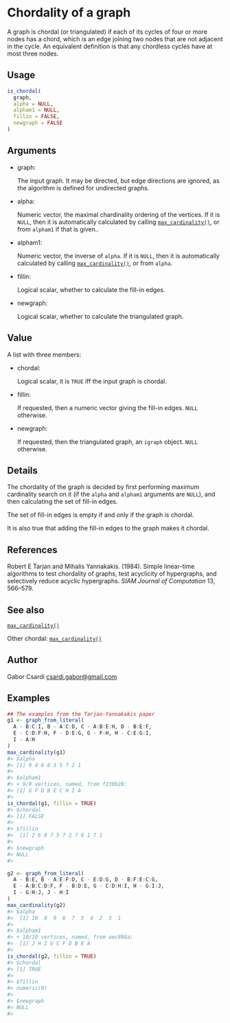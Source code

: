# Chordality of a graph

A graph is chordal (or triangulated) if each of its cycles of four or
more nodes has a chord, which is an edge joining two nodes that are not
adjacent in the cycle. An equivalent definition is that any chordless
cycles have at most three nodes.

## Usage

``` r
is_chordal(
  graph,
  alpha = NULL,
  alpham1 = NULL,
  fillin = FALSE,
  newgraph = FALSE
)
```

## Arguments

- graph:

  The input graph. It may be directed, but edge directions are ignored,
  as the algorithm is defined for undirected graphs.

- alpha:

  Numeric vector, the maximal chardinality ordering of the vertices. If
  it is `NULL`, then it is automatically calculated by calling
  [`max_cardinality()`](https://r.igraph.org/reference/max_cardinality.md),
  or from `alpham1` if that is given..

- alpham1:

  Numeric vector, the inverse of `alpha`. If it is `NULL`, then it is
  automatically calculated by calling
  [`max_cardinality()`](https://r.igraph.org/reference/max_cardinality.md),
  or from `alpha`.

- fillin:

  Logical scalar, whether to calculate the fill-in edges.

- newgraph:

  Logical scalar, whether to calculate the triangulated graph.

## Value

A list with three members:

- chordal:

  Logical scalar, it is `TRUE` iff the input graph is chordal.

- fillin:

  If requested, then a numeric vector giving the fill-in edges. `NULL`
  otherwise.

- newgraph:

  If requested, then the triangulated graph, an `igraph` object. `NULL`
  otherwise.

## Details

The chordality of the graph is decided by first performing maximum
cardinality search on it (if the `alpha` and `alpham1` arguments are
`NULL`), and then calculating the set of fill-in edges.

The set of fill-in edges is empty if and only if the graph is chordal.

It is also true that adding the fill-in edges to the graph makes it
chordal.

## References

Robert E Tarjan and Mihalis Yannakakis. (1984). Simple linear-time
algorithms to test chordality of graphs, test acyclicity of hypergraphs,
and selectively reduce acyclic hypergraphs. *SIAM Journal of
Computation* 13, 566–579.

## See also

[`max_cardinality()`](https://r.igraph.org/reference/max_cardinality.md)

Other chordal:
[`max_cardinality()`](https://r.igraph.org/reference/max_cardinality.md)

## Author

Gabor Csardi <csardi.gabor@gmail.com>

## Examples

``` r
## The examples from the Tarjan-Yannakakis paper
g1 <- graph_from_literal(
  A - B:C:I, B - A:C:D, C - A:B:E:H, D - B:E:F,
  E - C:D:F:H, F - D:E:G, G - F:H, H - C:E:G:I,
  I - A:H
)
max_cardinality(g1)
#> $alpha
#> [1] 9 4 6 8 3 5 7 2 1
#> 
#> $alpham1
#> + 9/9 vertices, named, from f230b28:
#> [1] G F D B E C H I A
#> 
is_chordal(g1, fillin = TRUE)
#> $chordal
#> [1] FALSE
#> 
#> $fillin
#>  [1] 2 6 8 7 5 7 2 7 6 1 7 1
#> 
#> $newgraph
#> NULL
#> 

g2 <- graph_from_literal(
  A - B:E, B - A:E:F:D, C - E:D:G, D - B:F:E:C:G,
  E - A:B:C:D:F, F - B:D:E, G - C:D:H:I, H - G:I:J,
  I - G:H:J, J - H:I
)
max_cardinality(g2)
#> $alpha
#>  [1] 10  8  9  6  7  5  4  2  3  1
#> 
#> $alpham1
#> + 10/10 vertices, named, from aec898a:
#>  [1] J H I G C F D B E A
#> 
is_chordal(g2, fillin = TRUE)
#> $chordal
#> [1] TRUE
#> 
#> $fillin
#> numeric(0)
#> 
#> $newgraph
#> NULL
#> 
```
